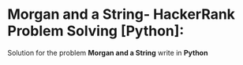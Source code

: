 # Morgan and a String- HackerRank Problem Solving [Python]: 
Solution for the problem **Morgan and a String** write in **Python**





